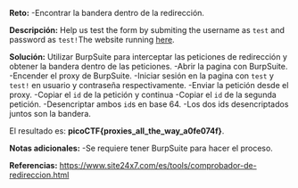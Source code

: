 
**Reto:**
-Encontrar la bandera dentro de la redirección.

**Descripción:**
Help us test the form by submiting the username as `test` and password as `test!`The website running [here](http://saturn.picoctf.net:57302/).

**Solución:**
Utilizar BurpSuite para interceptar las peticiones de redirección y obtener la bandera dentro de las peticiones.
-Abrir la pagina con BurpSuite.
-Encender el proxy de BurpSuite.
-Iniciar sesión en la pagina con `test` y `test!` en usuario y contraseña respectivamente.
-Enviar la petición desde el proxy.
-Copiar el `id` de la petición y continua
-Copiar el `id` de la segunda petición.
-Desencriptar ambos `id`s en base 64.
-Los dos ids desencriptados juntos son la bandera.

El resultado es: **picoCTF{proxies_all_the_way_a0fe074f}**.

**Notas adicionales:**
-Se requiere tener BurpSuite para hacer el proceso.

**Referencias:**
https://www.site24x7.com/es/tools/comprobador-de-redireccion.html